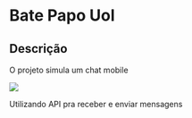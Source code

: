 
<h1>Bate Papo Uol</h1>
<h2>Descrição</h2>
<p>O projeto simula um chat mobile</p>
<img src="https://user-images.githubusercontent.com/106850140/180067775-ff7c6936-57ea-4632-aa68-1252cf632e72.png">
<p>Utilizando API pra receber e enviar mensagens</p>
